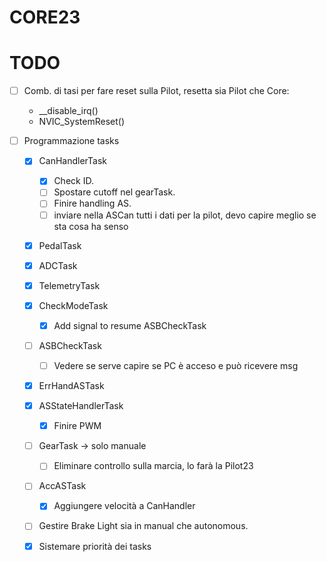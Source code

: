# CORE23
# TODO
- [ ] Comb. di tasi per fare reset sulla Pilot, resetta sia Pilot che Core:
    - __disable_irq()
    - NVIC_SystemReset()

- [ ] Programmazione tasks
    - [X] CanHandlerTask
        - [X] Check ID.
        - [ ] Spostare cutoff nel gearTask.
        - [ ] Finire handling AS.
        - [ ] inviare nella ASCan tutti i dati per la pilot, devo capire meglio se sta cosa ha senso
    - [X] PedalTask
    - [X] ADCTask
    - [X] TelemetryTask
    - [X] CheckModeTask
        - [X] Add signal to resume ASBCheckTask
    - [ ] ASBCheckTask
        - [ ] Vedere se serve capire se PC è acceso e può ricevere msg
    - [X] ErrHandASTask
    - [X] ASStateHandlerTask
        -[X] Finire PWM
    - [ ] GearTask -> solo manuale
        - [ ] Eliminare controllo sulla marcia, lo farà la Pilot23
    - [ ] AccASTask
        - [X] Aggiungere velocità a CanHandler
    
    - [ ] Gestire Brake Light sia in manual che autonomous.

    - [X] Sistemare priorità dei tasks
